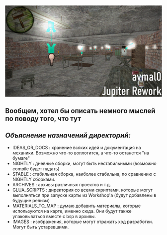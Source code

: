 ![image info](./IMAGES/git_repo_logo.png)

## Вообщем, хотел бы описать немного мыслей по поводу того, что тут

*Объяснение назначений директорий:*
---
- IDEAS_OR_DOCS 	: хранение всяких идей и документация на механики. Возможно что-то воплотится, а что-то останется "на бумаге"
- NIGHTLY 			: дневные сборки, могут быть нестабильными (возможно compile будет падать)
- STABLE 			: стабильная сборка, наиболее стабильна, по сравнению с NIGHTLY сборками.
- ARCHIVES 			: архивы различных проектов и т.д.
- GLUA_SCRIPTS 		: директория со всеми скриптами, которые могут выполняться при запуске карты из Workshop'a (будут добавлены в будущие релизы)
- MATERIALS_TO_MAP 	: думаю добавить материалы, которые используются на карте, именно сюда. Они будут также упаковываться вместе с bsp в архивы.
- IMAGES 			: изображения, которые могут отражать ход разработки. Могут быть устаревшими. 
